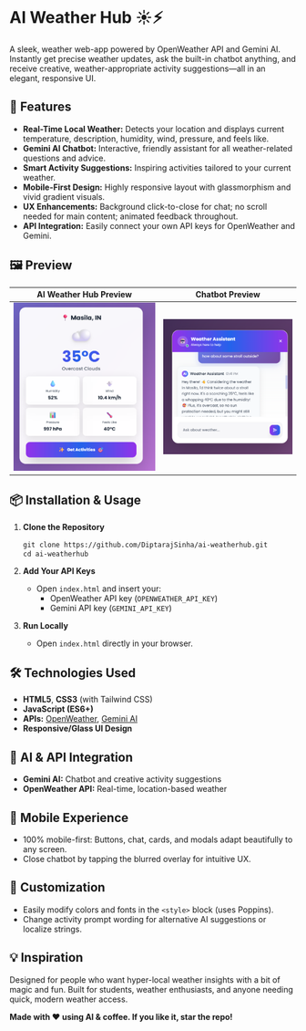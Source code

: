 # AI Weather Hub ☀️⚡️

A sleek, weather web-app powered by OpenWeather API and Gemini AI. Instantly get precise weather updates, ask the built-in chatbot anything, and receive creative, weather-appropriate activity suggestions—all in an elegant, responsive UI.

## 🚀 Features

- **Real-Time Local Weather:** Detects your location and displays current temperature, description, humidity, wind, pressure, and feels like.
- **Gemini AI Chatbot:** Interactive, friendly assistant for all weather-related questions and advice.
- **Smart Activity Suggestions:** Inspiring activities tailored to your current weather.
- **Mobile-First Design:** Highly responsive layout with glassmorphism and vivid gradient visuals.
- **UX Enhancements:** Background click-to-close for chat; no scroll needed for main content; animated feedback throughout.
- **API Integration:** Easily connect your own API keys for OpenWeather and Gemini.

## 🖼️ Preview

| AI Weather Hub Preview | Chatbot Preview |
|-------------------|--------------------|
| ![](ai-weather-hub.png) | ![](chatbot-preview.png) |

## 📦 Installation & Usage

1. **Clone the Repository**
    ```
    git clone https://github.com/DiptarajSinha/ai-weatherhub.git
    cd ai-weatherhub
    ```

2. **Add Your API Keys**
    - Open `index.html` and insert your:
        - OpenWeather API key (`OPENWEATHER_API_KEY`)
        - Gemini API key (`GEMINI_API_KEY`)

3. **Run Locally**
    - Open `index.html` directly in your browser.

## 🛠️ Technologies Used

- **HTML5**, **CSS3** (with Tailwind CSS)
- **JavaScript (ES6+)**
- **APIs:** [OpenWeather](https://openweathermap.org/api), [Gemini AI](https://ai.google.dev/gemini-api/)
- **Responsive/Glass UI Design**

## 🤖 AI & API Integration

- **Gemini AI:** Chatbot and creative activity suggestions
- **OpenWeather API:** Real-time, location-based weather

## 📱 Mobile Experience

- 100% mobile-first: Buttons, chat, cards, and modals adapt beautifully to any screen.
- Close chatbot by tapping the blurred overlay for intuitive UX.

## 📝 Customization

- Easily modify colors and fonts in the `<style>` block (uses Poppins).
- Change activity prompt wording for alternative AI suggestions or localize strings.

## 💡 Inspiration

Designed for people who want hyper-local weather insights with a bit of magic and fun. Built for students, weather enthusiasts, and anyone needing quick, modern weather access.


**Made with ❤️ using AI & coffee. If you like it, star the repo!**

